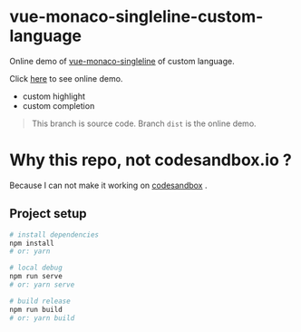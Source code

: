 # vue-monaco-singleline-custom-language

Online demo of [vue-monaco-singleline](https://github.com/vikyd/vue-monaco-singleline) of custom language.

Click [here](https://vikyd.github.io/vue-monaco-singleline-custom-language) to see online demo.

- custom highlight
- custom completion

> This branch is source code. Branch `dist` is the online demo.

# Why this repo, not codesandbox.io ?

Because I can not make it working on [codesandbox](https://codesandbox.io/s/vue-monaco-singleline-custom-language-theme-hulmw) .

## Project setup

```sh
# install dependencies
npm install
# or: yarn

# local debug
npm run serve
# or: yarn serve

# build release
npm run build
# or: yarn build
```
